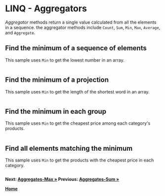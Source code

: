 # LINQ - Aggregators

*Aggregator* methods return a single value calculated from all the elements in a sequence. the aggregator methods include `Count`, `Sum`, `Min`, `Max`, `Average`, and `Aggregate`.

## Find the minimum of a sequence of elements

This sample uses `Min` to get the lowest number in an array.

``` cs --region min-syntax --source-file ../src/AggregateOperators.cs --project ../src/Try101LinqSamples.csproj
```

## Find the minimum of a projection

This sample uses `Min` to get the length of the shortest word in an array.

``` cs --region min-projection --source-file ../src/AggregateOperators.cs --project ../src/Try101LinqSamples.csproj
```

## Find the minimum in each group

This sample uses `Min` to get the cheapest price among each category's products.

``` cs --region min-grouped --source-file ../src/AggregateOperators.cs --project ../src/Try101LinqSamples.csproj
```

## Find all elements matching the minimum

This sample uses `Min` to get the products with the cheapest price in each category.

``` cs --region min-each-group --source-file ../src/AggregateOperators.cs --project ../src/Try101LinqSamples.csproj
```

**Next: [Aggregates-Max &raquo;](./aggregates-3.md) Previous:  [Aggregates-Sum &raquo;](./aggregates-1.md)**

**[Home](../README.md)**
